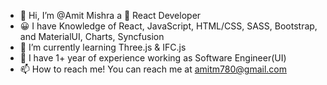 - 👋 Hi, I’m @Amit Mishra a 👀 React Developer
- &#128512; I have Knowledge of React, JavaScript, HTML/CSS, SASS, Bootstrap, and MaterialUI, Charts, Syncfusion
- 🌱 I’m currently learning Three.js & IFC.js 
- 💞️ I have 1+ year of experience working as Software Engineer(UI)
- 📫 How to reach me! You can reach me at amitm780@gmail.com

<!---
Coder-Amit/Coder-Amit is a ✨ special ✨ repository because its `README.md` (this file) appears on your GitHub profile.
You can click the Preview link to take a look at your changes.
--->
